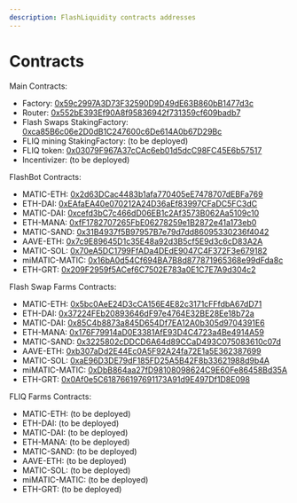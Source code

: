 ```yaml
---
description: FlashLiquidity contracts addresses
---
```


# Contracts

Main Contracts:

* Factory: [0x59c2997A3D73F32590D9D49dE63B860bB1477d3c](https://polygonscan.com/address/0x59c2997A3D73F32590D9D49dE63B860bB1477d3c)
* Router: [0x552bE393Ef90A8f95836942f731359cf609badb7](https://polygonscan.com/address/0x552bE393Ef90A8f95836942f731359cf609badb7)
* Flash Swaps StakingFactory: [0xca85B6c06e2D0dB1C247600c6De614A0b67D29Bc](https://polygonscan.com/address/0xca85B6c06e2D0dB1C247600c6De614A0b67D29Bc)
* FLIQ mining StakingFactory: (to be deployed)
* FLIQ token: [0x03079F967A37cCAc6eb01d5dcC98FC45E6b57517](https://polygonscan.com/address/0x03079F967A37cCAc6eb01d5dcC98FC45E6b57517)
* Incentivizer: (to be deployed)

FlashBot Contracts:

* MATIC-ETH: [0x2d63DCac4483b1afa770405eE7478707dEBFa769](https://polygonscan.com/address/0x2d63DCac4483b1afa770405eE7478707dEBFa769)
* ETH-DAI: [0xEAfaEA40e070212A24D36aEf83997CFaDC5FC3dC](https://polygonscan.com/address/0xEAfaEA40e070212A24D36aEf83997CFaDC5FC3dC)
* MATIC-DAI: [0xcefd3bC7c466dD06EB1c2Af3573B062Aa5109c10](https://polygonscan.com/address/0xcefd3bC7c466dD06EB1c2Af3573B062Aa5109c10)
* ETH-MANA: [0xfF1782707265FbE06278259e1B2872e41a173eb0](https://polygonscan.com/address/0xfF1782707265FbE06278259e1B2872e41a173eb0)
* MATIC-SAND: [0x31B4937f5B97957B7e79d7dd86095330236f4042](https://polygonscan.com/address/0x31B4937f5B97957B7e79d7dd86095330236f4042)
* AAVE-ETH: [0x7c9E89645D1c35E48a92d3B5cf5E9d3c6cD83A2A](https://polygonscan.com/address/0x7c9E89645D1c35E48a92d3B5cf5E9d3c6cD83A2A)
* MATIC-SOL: [0x70eA5DC1799FfADa4DEdE9047C4F372F3e679182](https://polygonscan.com/address/0x70eA5DC1799FfADa4DEdE9047C4F372F3e679182)
* miMATIC-MATIC: [0x16bA0d54Cf694BA7B8d877871965368e99dFda8c](https://polygonscan.com/address/0x16bA0d54Cf694BA7B8d877871965368e99dFda8c)
* ETH-GRT: [0x209F2959f5ACef6C7502E783a0E1C7E7A9d304c2](https://polygonscan.com/address/0x209F2959f5ACef6C7502E783a0E1C7E7A9d304c2)

Flash Swap Farms Contracts:

* MATIC-ETH: [0x5bc0AeE24D3cCA156E4E82c3171cFFfdbA67dD71](https://polygonscan.com/address/0x5bc0AeE24D3cCA156E4E82c3171cFFfdbA67dD71)
* ETH-DAI: [0x37224FEb20893646dF97e4764E32BE28Ee18b72a](https://polygonscan.com/address/0x37224FEb20893646dF97e4764E32BE28Ee18b72a)
* MATIC-DAI: [0x85C4b8873a845D654Df7EA12A0b305d9704391E6](https://polygonscan.com/address/0x85C4b8873a845D654Df7EA12A0b305d9704391E6)
* ETH-MANA: [0x176F79914aD0E3381AfE93D4C4723a4Be4914A59](https://polygonscan.com/address/0x176F79914aD0E3381AfE93D4C4723a4Be4914A59)
* MATIC-SAND: [0x3225802cDDCD6A64d89CCaD493C075083610c07d](https://polygonscan.com/address/0x3225802cDDCD6A64d89CCaD493C075083610c07d)
* AAVE-ETH: [0xb307aDd2E44Ec0A5F92A24fa72E1a5E362387699](https://polygonscan.com/address/0xb307aDd2E44Ec0A5F92A24fa72E1a5E362387699)
* MATIC-SOL: [0xaE96D3DE79dF185FD25A5B42F8b33621988d9b4A](https://polygonscan.com/address/0xaE96D3DE79dF185FD25A5B42F8b33621988d9b4A)
* miMATIC-MATIC: [0xDbB864aa27fD98108098624C9E60Fe86458Bd35A](https://polygonscan.com/address/0xDbB864aa27fD98108098624C9E60Fe86458Bd35A)
* ETH-GRT: [0x0Af0e5C618766197691173A91d9E497Df1D8E098](https://polygonscan.com/address/0x0Af0e5C618766197691173A91d9E497Df1D8E098)

FLIQ Farms Contracts:

* MATIC-ETH: (to be deployed)
* ETH-DAI: (to be deployed)
* MATIC-DAI: (to be deployed)
* ETH-MANA: (to be deployed)
* MATIC-SAND: (to be deployed)
* AAVE-ETH: (to be deployed)
* MATIC-SOL: (to be deployed)
* miMATIC-MATIC: (to be deployed)
* ETH-GRT: (to be deployed)
